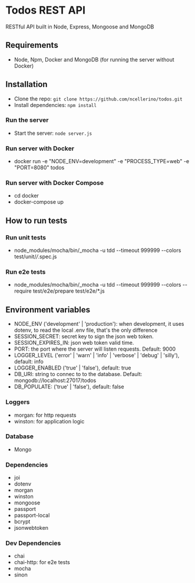 # Todos REST API 

RESTful API built in Node, Express, Mongoose and MongoDB

## Requirements
- Node, Npm, Docker and MongoDB (for running the server without Docker)

## Installation
- Clone the repo: `git clone https://github.com/ncellerino/todos.git`
- Install dependencies: `npm install`

### Run the server
- Start the server: `node server.js`

### Run server with Docker
* docker run -e "NODE_ENV=development" -e "PROCESS_TYPE=web" -e "PORT=8080" todos

### Run server with Docker Compose
* cd docker
* docker-compose up

## How to run tests

### Run unit tests
* node_modules/mocha/bin/_mocha -u tdd --timeout 999999 --colors test/unit/*/*.spec.js

### Run e2e tests
* node_modules/mocha/bin/_mocha -u tdd --timeout 999999 --colors --require test/e2e/prepare test/e2e/*.js

## Environment variables
* NODE_ENV ('development' | 'production'): when development, it uses dotenv, to read the local .env file, that's the only difference
* SESSION_SECRET: secret key to sign the json web token.
* SESSION_EXPIRES_IN: json web token valid time.
* PORT: the port where the server will listen requests. Default: 9000
* LOGGER_LEVEL ('error' | 'warn' | 'info' | 'verbose' | 'debug' | 'silly'), default: info
* LOGGER_ENABLED ('true' | 'false'), default: true
* DB_URI: string to connec to to the database. Default: mongodb://localhost:27017/todos  
* DB_POPULATE: ('true' | 'false'), default: false

### Loggers
* morgan: for http requests
* winston: for application logic

### Database
* Mongo

### Dependencies
* joi
* dotenv
* morgan
* winston
* mongoose
* passport
* passport-local
* bcrypt
* jsonwebtoken

### Dev Dependencies
* chai
* chai-http: for e2e tests
* mocha
* sinon
